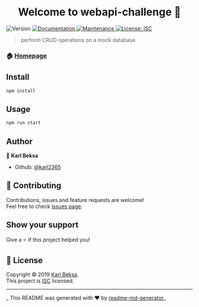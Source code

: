 <h1 align="center">Welcome to webapi-challenge 👋</h1>
<p>
  <img alt="Version" src="https://img.shields.io/badge/version-1.0.0-blue.svg?cacheSeconds=2592000" />
  <a href="https://github.com/karl2365/webapi-challenge#readme">
    <img alt="Documentation" src="https://img.shields.io/badge/documentation-yes-brightgreen.svg" target="_blank" />
  </a>
  <a href="https://github.com/karl2365/webapi-challenge/graphs/commit-activity">
    <img alt="Maintenance" src="https://img.shields.io/badge/Maintained%3F-yes-green.svg" target="_blank" />
  </a>
  <a href="https://github.com/karl2365/webapi-challenge/blob/master/LICENSE">
    <img alt="License: ISC" src="https://img.shields.io/badge/License-ISC-yellow.svg" target="_blank" />
  </a>
</p>

> perform CRUD operations on a mock database.

### 🏠 [Homepage](https://github.com/karl2365/webapi-challenge#readme)

## Install

```sh
npm install
```

## Usage

```sh
npm run start
```

## Author

👤 **Karl Beksa**

* Github: [@karl2365](https://github.com/karl2365)

## 🤝 Contributing

Contributions, issues and feature requests are welcome!<br />Feel free to check [issues page](https://github.com/karl2365/webapi-challenge/issues).

## Show your support

Give a ⭐️ if this project helped you!

## 📝 License

Copyright © 2019 [Karl Beksa](https://github.com/karl2365).<br />
This project is [ISC](https://github.com/karl2365/webapi-challenge/blob/master/LICENSE) licensed.

***
_ This README was generated with ❤️ by [readme-md-generator](https://github.com/kefranabg/readme-md-generator)_